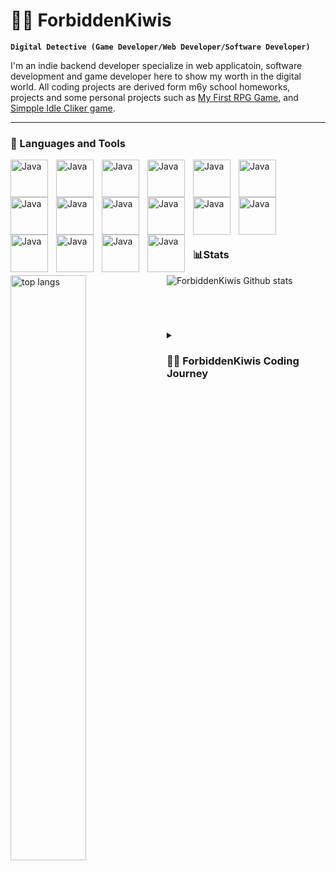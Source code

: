 # 🚫🥝 ForbiddenKiwis
**`Digital Detective (Game Developer/Web Developer/Software Developer)`**

I'm an indie backend developer specialize in web applicatoin, software development and game developer here to show my worth in the digital world. All coding projects are derived form m6y school homeworks, projects and some personal projects such as [My First RPG Game](https://github.com/ForbiddenKiwis/First-2D-RPG-Game), and [Simpple Idle Cliker game](https://github.com/ForbiddenKiwis/Idle-Clicker-game).

---

### 🧰 Languages and Tools

<img align="left" alt="Java" width="60px" style="padding-right:10px;" src="https://cdn.jsdelivr.net/gh/devicons/devicon@latest/icons/java/java-original.svg" />
<img align="left" alt="Java" width="60px" style="padding-right:10px;" src="https://cdn.jsdelivr.net/gh/devicons/devicon@latest/icons/csharp/csharp-original.svg" />
<img align="left" alt="Java" width="60px" style="padding-right:10px;" src="https://cdn.jsdelivr.net/gh/devicons/devicon@latest/icons/cplusplus/cplusplus-original.svg" />
<img align="left" alt="Java" width="60px" style="padding-right:10px;" src="https://cdn.jsdelivr.net/gh/devicons/devicon@latest/icons/python/python-original.svg" />
<img align="left" alt="Java" width="60px" style="padding-right:10px;" src="https://cdn.jsdelivr.net/gh/devicons/devicon@latest/icons/android/android-original.svg" />
<img align="left" alt="Java" width="60px" style="padding-right:10px;" src="https://cdn.jsdelivr.net/gh/devicons/devicon@latest/icons/androidstudio/androidstudio-original.svg" />
<img align="left" alt="Java" width="60px" style="padding-right:10px;" src="https://cdn.jsdelivr.net/gh/devicons/devicon@latest/icons/swift/swift-original.svg" />
<img align="left" alt="Java" width="60px" style="padding-right:10px;" src="https://cdn.jsdelivr.net/gh/devicons/devicon@latest/icons/microsoftsqlserver/microsoftsqlserver-plain-wordmark.svg" />
<img align="left" alt="Java" width="60px" style="padding-right:10px;" src="https://cdn.jsdelivr.net/gh/devicons/devicon@latest/icons/sqlite/sqlite-original-wordmark.svg" />
<img align="left" alt="Java" width="60px" style="padding-right:10px;" src="https://cdn.jsdelivr.net/gh/devicons/devicon@latest/icons/mysql/mysql-original-wordmark.svg" />
<img align="left" alt="Java" width="60px" style="padding-right:10px;" src="https://cdn.jsdelivr.net/gh/devicons/devicon@latest/icons/firebase/firebase-original-wordmark.svg" />
<img align="left" alt="Java" width="60px" style="padding-right:10px;" src="https://cdn.jsdelivr.net/gh/devicons/devicon@latest/icons/dot-net/dot-net-original-wordmark.svg" />
<img align="left" alt="Java" width="60px" style="padding-right:10px;" src="https://cdn.jsdelivr.net/gh/devicons/devicon@latest/icons/dotnetcore/dotnetcore-original.svg" />
<img align="left" alt="Java" width="60px" style="padding-right:10px;" 
 src="https://cdn.jsdelivr.net/gh/devicons/devicon@latest/icons/github/github-original.svg" />
 <img align="left" alt="Java" width="60px" style="padding-right:10px;" src="https://cdn.jsdelivr.net/gh/devicons/devicon@latest/icons/git/git-original.svg" />
<img align="left" alt="Java" width="60px" style="padding-right:10px;" src="https://cdn.jsdelivr.net/gh/devicons/devicon@latest/icons/junit/junit-plain.svg" />
<br/>
<br/>
<br/>
<br/>
<br/>
<br/>

#
### 📊Stats
![ForbiddenKiwis Github stats](https://github-readme-stats.vercel.app/api?username=ForbiddenKiwis&show_icons=true&theme=chartreuse-dark)
<img alt="top langs" align="left" width="49%" src="https://github-readme-stats.vercel.app/api/top-langs/?username=ForbiddenKiwis&layout=compact"/>

 
<br />  

#
<details>
  <summary><h3>🚫🥝 ForbiddenKiwis Coding Journey</h3></summary>
    I started my coding journey at 2022 as a computer science with the drive to learn how to create games, animation, softwares whether it was on PC or mobile. And all the while, learning how to code in C# my first programming language I learn how to code in Java, python and later on in C++. My skill in Java soon begun to become the main programming language as I utilized it more and more during my school year. It all started with a dream in creating my first ever ideal video game and in order to accomplish it I will learn how to use Unity, Unreal engine and renpy. Additionaly I will make learn and master the snake and C++ as it might come in handy later. Life gives one's challenge and I will grow and overcome it as I have a dream that one day my game will revolutionize the industry. Don't blink cause I'm comming to engraved my name in history.
<!---
ForbiddenKiwis/ForbiddenKiwis is a ✨ special ✨ repository because its `README.md` (this file) appears on your GitHub profile.
You can click the Preview link to take a look at your changes.
--->
